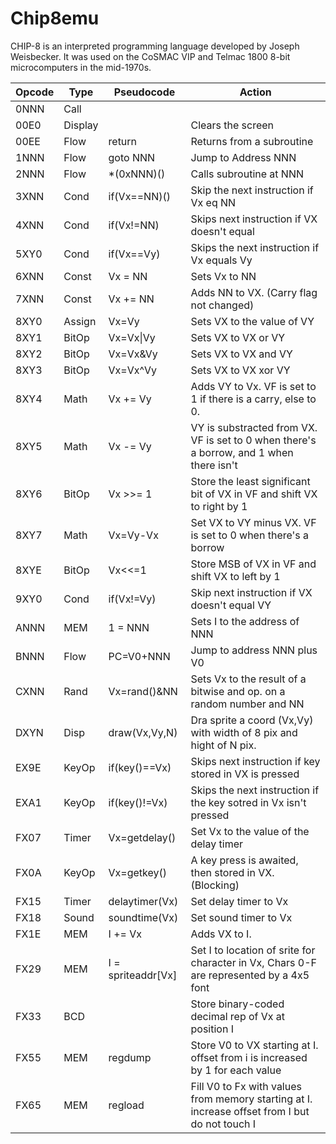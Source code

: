 # Chip8emu


CHIP-8 is an interpreted programming language developed by Joseph Weisbecker. It was used on the 
CoSMAC VIP and Telmac 1800 8-bit microcomputers in the mid-1970s. 


| Opcode | Type    | Pseudocode   | Action
|--------|---------|--------------|---------------------------------------------
| 0NNN   | Call    |              |
| 00E0   | Display |              | Clears the screen
| 00EE   | Flow    | return       | Returns from a subroutine
| 1NNN   | Flow    | goto NNN     | Jump to Address NNN
| 2NNN   | Flow    | \*(0xNNN)()  | Calls subroutine at NNN
| 3XNN   | Cond    | if(Vx==NN)() | Skip the next instruction if Vx eq NN
| 4XNN   | Cond    | if(Vx!=NN)   | Skips next instruction if VX doesn't equal
| 5XY0   | Cond    | if(Vx==Vy)   | Skips the next instruction if Vx equals Vy
| 6XNN   | Const   | Vx = NN      | Sets Vx to NN
| 7XNN   | Const   | Vx += NN     | Adds NN to VX. (Carry flag not changed)
| 8XY0   | Assign  | Vx=Vy        | Sets VX to the value of VY
| 8XY1   | BitOp   | Vx=Vx\|Vy     | Sets VX to VX or VY
| 8XY2   | BitOp   | Vx=Vx&Vy     | Sets VX to VX and VY
| 8XY3   | BitOp   | Vx=Vx^Vy     | Sets VX to VX xor VY
| 8XY4   | Math    | Vx += Vy     | Adds VY to Vx. VF is set to 1 if there is a carry, else to 0.
| 8XY5   | Math    | Vx -= Vy     | VY is substracted from VX. VF is set to 0 when there's a borrow, and 1 when there isn't
| 8XY6   | BitOp   | Vx >>= 1     | Store the least significant bit of VX in VF and shift VX to right by 1
| 8XY7   | Math    | Vx=Vy-Vx     | Set VX to VY minus VX. VF is set to 0 when there's a borrow
| 8XYE   | BitOp   | Vx<<=1       | Store MSB of VX in VF and shift VX to left by 1
| 9XY0   | Cond    | if(Vx!=Vy)   | Skip next instruction if VX doesn't equal VY
| ANNN   | MEM     | 1 = NNN      | Sets I to the address of NNN
| BNNN   | Flow    | PC=V0+NNN    | Jump to address NNN plus V0
| CXNN   | Rand    | Vx=rand()&NN | Sets Vx to the result of a bitwise and op. on a random number and NN
| DXYN   | Disp    | draw(Vx,Vy,N)| Dra sprite a coord (Vx,Vy) with width of 8 pix and hight of N pix. 
| EX9E   | KeyOp   | if(key()==Vx)| Skips next instruction if key stored in VX is pressed
| EXA1   | KeyOp   | if(key()!=Vx)| Skips the next instruction if the key sotred in Vx isn't pressed
| FX07   | Timer   | Vx=getdelay()| Set Vx to the value of the delay timer
| FX0A   | KeyOp   | Vx=getkey()  | A key press is awaited, then stored in VX. (Blocking)
| FX15   | Timer   | delaytimer(Vx)| Set delay timer to Vx
| FX18   | Sound   | soundtime(Vx)| Set sound timer to Vx
| FX1E   | MEM     | I += Vx      | Adds VX to I.
| FX29   | MEM     | I = spriteaddr[Vx] | Set I to location of srite for character in Vx, Chars 0-F are represented by a 4x5 font
| FX33   | BCD     |              | Store binary-coded decimal rep of Vx at position I
| FX55   | MEM     | regdump     | Store V0 to VX starting at I. offset from i is increased by 1 for each value
| FX65   | MEM     | regload     | Fill V0 to Fx with values from memory starting at I. increase offset from I but do not touch I

                     

